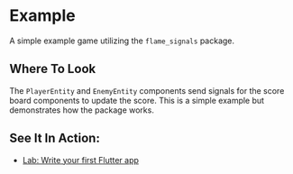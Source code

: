 # Example

A simple example game utilizing the `flame_signals` package.

## Where To Look

The `PlayerEntity` and `EnemyEntity` components send signals for the score board
components to update the score.  This is a simple example but demonstrates how the package
works.  

## See It In Action:

- [Lab: Write your first Flutter app](https://docs.flutter.dev/get-started/codelab)



